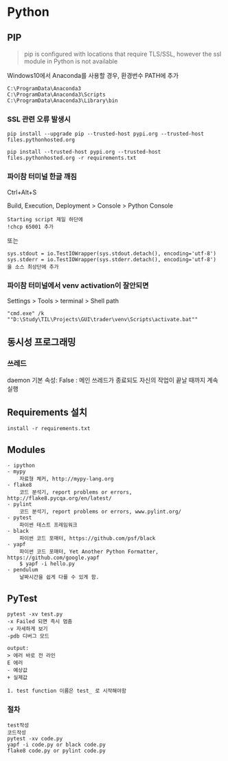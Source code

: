 # Python

## PIP

> pip is configured with locations that require TLS/SSL, however the ssl module in Python is not available

Windows10에서 Anaconda를 사용할 경우, 환경번수 PATH에 추가

```
C:\ProgramData\Anaconda3
C:\ProgramData\Anaconda3\Scripts
C:\ProgramData\Anaconda3\Library\bin
```

### SSL 관련 오류 발생시

```
pip install --upgrade pip --trusted-host pypi.org --trusted-host files.pythonhosted.org

pip install --trusted-host pypi.org --trusted-host files.pythonhosted.org -r requirements.txt
```

### 파이참 터미널 한글 깨짐

Ctrl+Alt+S

Build, Execution, Deployment > Console > Python Console

```
Starting script 제일 하단에
!chcp 65001 추가
```

또는

```
sys.stdout = io.TestIOWrapper(sys.stdout.detach(), encoding='utf-8')
sys.stderr = io.TestIOWrapper(sys.stderr.detach(), encoding='utf-8')
을 소스 최상단에 추가
```



### 파이참 터미널에서 venv activation이 잘안되면

Settings > Tools > terminal > Shell path

```
"cmd.exe" /k ""D:\Study\TIL\Projects\GUI\trader\venv\Scripts\activate.bat""
```



## 동시성 프로그래밍

### 쓰레드

daemon 기본 속성: False : 메인 쓰레드가 종료되도 자신의 작업이 끝날 때까지 계속 실행



## Requirements 설치

```
install -r requirements.txt
```



## Modules

```
- ipython
- mypy
	자료형 체커, http://mypy-lang.org
- flake8
	코드 분석기, report problems or errors, http://flake8.pycqa.org/en/latest/
- pylint
	코드 분석기, report problems or errors, www.pylint.org/
- pytest
	파이썬 테스트 프레임워크
- black
	파이썬 코드 포매터, https://github.com/psf/black
- yapf
	파이썬 코드 포매터, Yet Another Python Formatter, https://github.com/google.yapf
	$ yapf -i hello.py
- pendulum
	날짜시간을 쉽게 다를 수 있게 함.
```

## PyTest

```
pytest -xv test.py
-x Failed 되면 즉시 멈춤
-v 자세하게 보기
-pdb 디버그 모드

output:
> 에러 바로 전 라인
E 에러
- 예상값
+ 실제값

1. test function 이름은 test_ 로 시작해야함
```

### 절차

```
test작성
코드작성
pytest -xv code.py
yapf -i code.py or black code.py
flake8 code.py or pylint code.py
```

